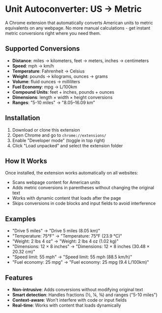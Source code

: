 # Unit Autoconverter: US → Metric

A Chrome extension that automatically converts American units to metric equivalents on any webpage. No more manual calculations - get instant metric conversions right where you need them.

## Supported Conversions

- **Distance**: miles → kilometers, feet → meters, inches → centimeters
- **Speed**: mph → km/h
- **Temperature**: Fahrenheit → Celsius
- **Weight**: pounds → kilograms, ounces → grams
- **Volume**: fluid ounces → milliliters
- **Fuel Economy**: mpg → L/100km
- **Compound Units**: feet + inches, pounds + ounces
- **Dimensions**: length × width × height conversions
- **Ranges**: "5-10 miles" → "8.05–16.09 km"

## Installation

1. Download or clone this extension
2. Open Chrome and go to `chrome://extensions/`
3. Enable "Developer mode" (toggle in top right)
4. Click "Load unpacked" and select the extension folder

## How It Works

Once installed, the extension works automatically on all websites:

- Scans webpage content for American units
- Adds metric conversions in parentheses without changing the original text
- Works with dynamic content that loads after the page
- Skips conversions in code blocks and input fields to avoid interference

## Examples

- "Drive 5 miles" → "Drive 5 miles (8.05 km)"
- "Temperature: 75°F" → "Temperature: 75°F (23.9 °C)"
- "Weight: 2 lbs 4 oz" → "Weight: 2 lbs 4 oz (1.02 kg)"
- "Dimensions: 12 × 8 inches" → "Dimensions: 12 × 8 inches (30.48 × 20.32 cm)"
- "Speed limit: 55 mph" → "Speed limit: 55 mph (88.5 km/h)"
- "Fuel economy: 25 mpg" → "Fuel economy: 25 mpg (9.4 L/100km)"

## Features

- **Non-intrusive**: Adds conversions without modifying original text
- **Smart detection**: Handles fractions (½, ¼, ¾) and ranges ("5-10 miles")
- **Context-aware**: Won't interfere with code or input fields
- **Real-time**: Works with content that loads dynamically